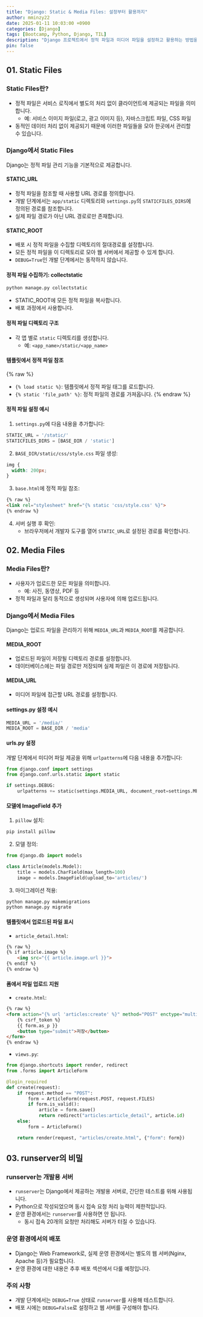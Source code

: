 ```yaml
---
title: "Django: Static & Media Files: 설정부터 활용까지"
author: mminzy22
date: 2025-01-11 10:03:00 +0900
categories: [Django]
tags: [Bootcamp, Python, Django, TIL]
description: "Django 프로젝트에서 정적 파일과 미디어 파일을 설정하고 활용하는 방법을 다룹니다."
pin: false
---
```




## **01. Static Files**

### **Static Files란?**

- 정적 파일은 서비스 로직에서 별도의 처리 없이 클라이언트에 제공되는 파일을 의미합니다.
  - 예: 서비스 이미지 파일(로고, 광고 이미지 등), 자바스크립트 파일, CSS 파일
- 동적인 데이터 처리 없이 제공되기 때문에 이러한 파일들을 모아 한곳에서 관리할 수 있습니다.

### **Django에서 Static Files**

Django는 정적 파일 관리 기능을 기본적으로 제공합니다.

#### **STATIC_URL**

- 정적 파일을 참조할 때 사용할 URL 경로를 정의합니다.
- 개발 단계에서는 `app/static` 디렉토리와 `settings.py`의 `STATICFILES_DIRS`에 정의된 경로를 참조합니다.
- 실제 파일 경로가 아닌 URL 경로로만 존재합니다.

#### **STATIC_ROOT**

- 배포 시 정적 파일을 수집할 디렉토리의 절대경로를 설정합니다.
- 모든 정적 파일을 이 디렉토리로 모아 웹 서버에서 제공할 수 있게 합니다.
- `DEBUG=True`인 개발 단계에서는 동작하지 않습니다.

#### **정적 파일 수집하기: collectstatic**

```bash
python manage.py collectstatic
```

- STATIC_ROOT에 모든 정적 파일을 복사합니다.
- 배포 과정에서 사용합니다.

#### **정적 파일 디렉토리 구조**

- 각 앱 별로 `static` 디렉토리를 생성합니다.
  - 예: `<app_name>/static/<app_name>`

#### **템플릿에서 정적 파일 참조**

{% raw %}
- `{% load static %}`: 템플릿에서 정적 파일 태그를 로드합니다.
- `{% static 'file_path' %}`: 정적 파일의 경로를 가져옵니다.
{% endraw %}

#### **정적 파일 설정 예시**

1. `settings.py`에 다음 내용을 추가합니다:

```python
STATIC_URL = '/static/'
STATICFILES_DIRS = [BASE_DIR / 'static']
```

2. `BASE_DIR/static/css/style.css` 파일 생성:

```css
img {
  width: 200px;
}
```

3. `base.html`에 정적 파일 참조:

```html
{% raw %}
<link rel="stylesheet" href="{% static 'css/style.css' %}">
{% endraw %}
```

4. 서버 실행 후 확인:
   - 브라우저에서 개발자 도구를 열어 `STATIC_URL`로 설정된 경로를 확인합니다.


## **02. Media Files**

### **Media Files란?**

- 사용자가 업로드한 모든 파일을 의미합니다.
  - 예: 사진, 동영상, PDF 등
- 정적 파일과 달리 동적으로 생성되며 사용자에 의해 업로드됩니다.

### **Django에서 Media Files**

Django는 업로드 파일을 관리하기 위해 `MEDIA_URL`과 `MEDIA_ROOT`를 제공합니다.

#### **MEDIA_ROOT**

- 업로드된 파일이 저장될 디렉토리 경로를 설정합니다.
- 데이터베이스에는 파일 경로만 저장되며 실제 파일은 이 경로에 저장됩니다.

#### **MEDIA_URL**

- 미디어 파일에 접근할 URL 경로를 설정합니다.

#### **settings.py 설정 예시**

```python
MEDIA_URL = '/media/'
MEDIA_ROOT = BASE_DIR / 'media'
```

#### **urls.py 설정**

개발 단계에서 미디어 파일 제공을 위해 `urlpatterns`에 다음 내용을 추가합니다:

```python
from django.conf import settings
from django.conf.urls.static import static

if settings.DEBUG:
    urlpatterns += static(settings.MEDIA_URL, document_root=settings.MEDIA_ROOT)
```

#### **모델에 ImageField 추가**

1. `pillow` 설치:

```bash
pip install pillow
```

2. 모델 정의:

```python
from django.db import models

class Article(models.Model):
    title = models.CharField(max_length=100)
    image = models.ImageField(upload_to='articles/')
```

3. 마이그레이션 적용:

```bash
python manage.py makemigrations
python manage.py migrate
```

#### **템플릿에서 업로드된 파일 표시**

- `article_detail.html`:

```html
{% raw %}
{% if article.image %}
    <img src="{{ article.image.url }}">
{% endif %}
{% endraw %}
```

#### **폼에서 파일 업로드 지원**

- `create.html`:

```html
{% raw %}
<form action="{% url 'articles:create' %}" method="POST" enctype="multipart/form-data">
    {% csrf_token %}
    {{ form.as_p }}
    <button type="submit">저장</button>
</form>
{% endraw %}
```

- `views.py`:

```python
from django.shortcuts import render, redirect
from .forms import ArticleForm

@login_required
def create(request):
    if request.method == "POST":
        form = ArticleForm(request.POST, request.FILES)
        if form.is_valid():
            article = form.save()
            return redirect("articles:article_detail", article.id)
    else:
        form = ArticleForm()

    return render(request, "articles/create.html", {"form": form})
```


## **03. runserver의 비밀**

### **runserver는 개발용 서버**

- `runserver`는 Django에서 제공하는 개발용 서버로, 간단한 테스트를 위해 사용됩니다.
- Python으로 작성되었으며 동시 접속 요청 처리 능력이 제한적입니다.
- 운영 환경에서는 `runserver`를 사용하면 안 됩니다.
  - 동시 접속 20개의 요청만 처리해도 서버가 터질 수 있습니다.

### **운영 환경에서의 배포**

- Django는 Web Framework로, 실제 운영 환경에서는 별도의 웹 서버(Nginx, Apache 등)가 필요합니다.
- 운영 환경에 대한 내용은 추후 배포 섹션에서 다룰 예정입니다.

### **주의 사항**

- 개발 단계에서는 `DEBUG=True` 상태로 `runserver`를 사용해 테스트합니다.
- 배포 시에는 `DEBUG=False`로 설정하고 웹 서버를 구성해야 합니다.

